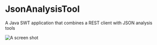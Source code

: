 # JsonAnalysisTool
A Java SWT application that combines a REST client with JSON analysis tools

![A screen shot](/../screenshots/JsonAnalysisTool.png?raw=true "Screen shot")

